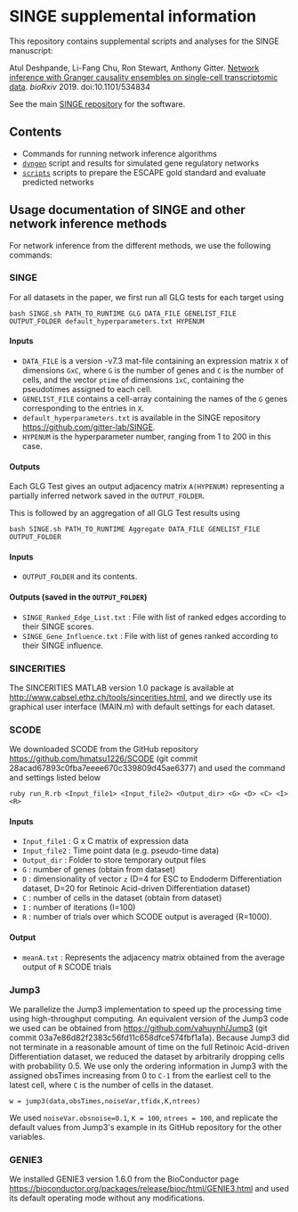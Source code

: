# SINGE supplemental information
This repository contains supplemental scripts and analyses for the SINGE manuscript:

Atul Deshpande, Li-Fang Chu, Ron Stewart, Anthony Gitter.
[Network inference with Granger causality ensembles on single-cell transcriptomic data](https://doi.org/10.1101/534834).
*bioRxiv* 2019. doi:10.1101/534834

See the main [SINGE repository](https://github.com/gitter-lab/SINGE) for the software.

## Contents
- Commands for running network inference algorithms
- [`dyngen`](dyngen) script and results for simulated gene regulatory networks 
- [`scripts`](scripts) scripts to prepare the ESCAPE gold standard and evaluate predicted networks 

## Usage documentation of SINGE and other network inference methods
For network inference from the different methods, we use the following commands:

### SINGE
For all datasets in the paper, we first run all GLG tests for each target using 
```
bash SINGE.sh PATH_TO_RUNTIME GLG DATA_FILE GENELIST_FILE OUTPUT_FOLDER default_hyperparameters.txt HYPENUM
```

#### Inputs 
- `DATA_FILE` is a version -v7.3 mat-file containing an expression matrix `X` of dimensions `GxC`, where `G` is the number of genes and `C` is the number of cells, and the vector `ptime` of dimensions `1xC`, containing the pseudotimes assigned to each cell. 
- `GENELIST_FILE` contains a cell-array containing the names of the `G` genes corresponding to the entries in `X`. 
- `default_hyperparameters.txt` is available in the SINGE repository https://github.com/gitter-lab/SINGE.
- `HYPENUM` is the hyperparameter number, ranging from 1 to 200 in this case.

#### Outputs
Each GLG Test gives an output adjacency matrix `A(HYPENUM)` representing a partially inferred network saved in the `OUTPUT_FOLDER`.

This is followed by an aggregation of all GLG Test results using 
```
bash SINGE.sh PATH_TO_RUNTIME Aggregate DATA_FILE GENELIST_FILE OUTPUT_FOLDER
```
#### Inputs
- `OUTPUT_FOLDER` and its contents.

#### Outputs (saved in the `OUTPUT_FOLDER`)
- `SINGE_Ranked_Edge_List.txt` : File with list of ranked edges according to their SINGE scores.
- `SINGE_Gene_Influence.txt` : File with list of genes ranked according to their SINGE influence.


### SINCERITIES
The SINCERITIES MATLAB version 1.0 package is available at http://www.cabsel.ethz.ch/tools/sincerities.html, and we directly use its graphical user interface (MAIN.m) with default settings for each dataset.

### SCODE
We downloaded SCODE from the GitHub repository https://github.com/hmatsu1226/SCODE (git commit 28acad67893c0fba7eeee670c339809d45ae6377) and used the command and settings listed below

```
ruby run_R.rb <Input_file1> <Input_file2> <Output_dir> <G> <D> <C> <I> <R>
```
#### Inputs
- `Input_file1` : G x C matrix of expression data
- `Input_file2` : Time point data (e.g. pseudo-time data)
- `Output_dir` : Folder to store temporary output files
- `G` : number of genes (obtain from dataset)
- `D` : dimensionality of vector `z` (D=4 for ESC to Endoderm Differentiation dataset, D=20 for Retinoic Acid-driven Differentiation dataset) 
- `C` : number of cells in the dataset (obtain from dataset)
- `I` : number of iterations (I=100)
- `R` : number of trials over which SCODE output is averaged (R=1000).
#### Output
- `meanA.txt` : Represents the adjacency matrix obtained from the average output of `R` SCODE trials


### Jump3
We parallelize the Jump3 implementation to speed up the processing time using high-throughput computing. An equivalent version of the Jump3 code we used can be obtained from https://github.com/vahuynh/Jump3 (git commit 03a7e86d82f2383c56fd11c658dfce574fbf1a1a).
Because Jump3 did not terminate in a reasonable amount of time on the full Retinoic Acid-driven Differentiation dataset, we reduced the dataset by arbitrarily dropping cells with probability 0.5.
We use only the ordering information in Jump3 with the assigned obsTimes increasing from 0 to `C-1` from the earliest cell to the latest cell, where `C` is the number of cells in the dataset. 
```
w = jump3(data,obsTimes,noiseVar,tfidx,K,ntrees)
```
We used `noiseVar.obsnoise=0.1`, `K = 100`, `ntrees = 100`, and replicate the default values from Jump3's example in its GitHub repository for the other variables.

### GENIE3
We installed GENIE3 version 1.6.0 from the BioConductor page https://bioconductor.org/packages/release/bioc/html/GENIE3.html and used its default operating mode without any modifications.
